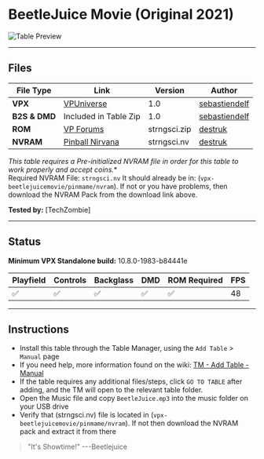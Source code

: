 ﻿# BeetleJuice Movie (Original 2021)

![Table Preview](../../images/vpx-beetlejuicemovie.jpg)

---

## Files
| File Type | Link | Version | Author | 
|-----------|--------|----------|--------------|
| **VPX** | [VPUniverse](https://vpuniverse.com/files/file/7875-beetlejuice-movie-10-vpx/) | 1.0 | [sebastiendelf](https://vpuniverse.com/profile/42328-sebastiendelf/) |
| **B2S & DMD** | Included in Table Zip | 1.0 | [sebastiendelf](https://vpuniverse.com/profile/42328-sebastiendelf/) |
| **ROM** | [VP Forums](https://www.vpforums.org/index.php?app=downloads&showfile=715)  | strngsci.zip | [destruk](https://www.vpforums.org/index.php?showuser=5)  |
| **NVRAM** | [Pinball Nirvana](https://pinballnirvana.com/forums/resources/bally-6803-gottlieb-gts3-nvram-pack.3346/)  | strngsci.nv | [destruk](https://www.vpforums.org/index.php?showuser=5)  |

*This table requires a Pre-initialized NVRAM file in order for this table to work properly and accept coins.**  
Required NVRAM File: `strngsci.nv` 
It should already be in: (`vpx-beetlejuicemovie/pinmame/nvram`). If not or you have problems, then download the NVRAM Pack from the download link above.

**Tested by:** [TechZombie]

---

## Status 

**Minimum VPX Standalone build:** 10.8.0-1983-b84441e

| Playfield | Controls | Backglass | DMD | ROM Required | FPS | 
|-----------|----------|-----------|-----|--------------|-----|
| :white_check_mark: | :white_check_mark: | :white_check_mark: | :white_check_mark: | :white_check_mark: | 48 |

---

## Instructions

- Install this table through the Table Manager, using the `Add Table` > `Manual` page
- If you need help, more information found on the wiki: [TM - Add Table - Manual](https://github.com/LegendsUnchained/vpx-standalone-alp4k/wiki/%5B04%5D-%F0%9F%A7%A1-TM-%E2%80%90-Other-Features#add-table---manual)
- If the table requires any additional files/steps, click `GO TO TABLE` after adding, and the TM will open to the relevant table folder.
- Open the Music file and copy `BeetleJuice.mp3` into the music folder on your USB drive
- Verify that (strngsci.nv) file is located in (`vpx-beetlejuicemovie/pinmame/nvram`). If not then download the NVRAM pack and extract it from there
> "It's Showtime!"
> ---Beetlejuice

